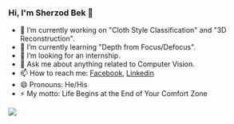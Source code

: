 ### Hi, I'm Sherzod Bek 👋

 
 
- 🔭 I’m currently working on "Cloth Style Classification" and "3D Reconstruction".
- 🌱 I’m currently learning "Depth from Focus/Defocus".
- 🤔 I’m looking for an internship.
- 💬 Ask me about anything related to Computer Vision.
- 📫 How to reach me: [Facebook](https://www.facebook.com/sherzodbek.uz), [Linkedin](https://https://www.linkedin.com/in/sherzodbek/)
- 😄 Pronouns: He/His
- ⚡ My motto: Life Begins at the End of Your Comfort Zone
 

<img src="https://github-readme-stats.vercel.app/api?username=sherzod-bek&&show_icons=true&title_color=ffffff&icon_color=EDF1F2&text_color=BEC3C7&bg_color=504F4D">
